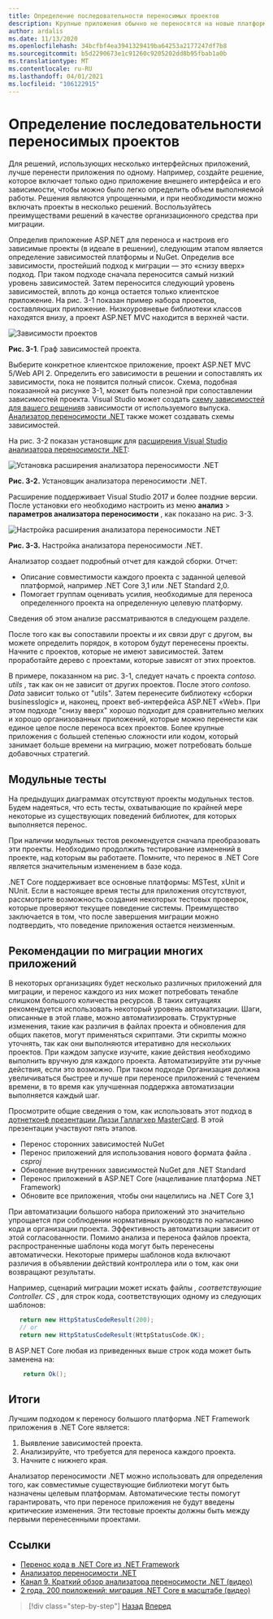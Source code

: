 ```yaml
---
title: Определение последовательности переносимых проектов
description: Крупные приложения обычно не переносятся на новые платформы одновременно, но в ряде небольших этапов. Узнайте, как спланировать шаги для переноса приложения ASP.NET MVC в ASP.NET Core.
author: ardalis
ms.date: 11/13/2020
ms.openlocfilehash: 34bcfbf4ea3941329419ba64253a2177247df7b8
ms.sourcegitcommit: b5d2290673e1c91260c9205202dd8b95fbab1a0b
ms.translationtype: MT
ms.contentlocale: ru-RU
ms.lasthandoff: 04/01/2021
ms.locfileid: "106122915"
---
```

# <a name="identify-sequence-of-projects-to-migrate"></a>Определение последовательности переносимых проектов

Для решений, использующих несколько интерфейсных приложений, лучше перенести приложения по одному. Например, создайте решение, которое включает только одно приложение внешнего интерфейса и его зависимости, чтобы можно было легко определить объем выполняемой работы. Решения являются упрощенными, и при необходимости можно включать проекты в несколько решений. Воспользуйтесь преимуществами решений в качестве организационного средства при миграции.

Определив приложение ASP.NET для переноса и настроив его зависимые проекты (в идеале в решении), следующим этапом является определение зависимостей платформы и NuGet. Определив все зависимости, простейший подход к миграции — это «снизу вверх» подход. При таком подходе сначала переносится самый низкий уровень зависимостей. Затем переносится следующий уровень зависимостей, вплоть до конца остается только клиентское приложение. На рис. 3-1 показан пример набора проектов, составляющих приложение. Низкоуровневые библиотеки классов находятся внизу, а проект ASP.NET MVC находится в верхней части.

![Зависимости проектов](./media/Figure3-1.png)

**Рис. 3-1**. Граф зависимостей проекта.

Выберите конкретное клиентское приложение, проект ASP.NET MVC 5/Web API 2. Определить его зависимости в решении и сопоставлять их зависимости, пока не появится полный список. Схема, подобная показанной на рисунке 3-1, может быть полезной при сопоставлении зависимостей проекта. Visual Studio может создать [схему зависимостей для вашего решения](/visualstudio/modeling/create-layer-diagrams-from-your-code)в зависимости от используемого выпуска. [Анализатор переносимости .NET](../../standard/analyzers/portability-analyzer.md) также может создавать схемы зависимостей.

На рис. 3-2 показан установщик для [расширения Visual Studio анализатора переносимости .NET](https://marketplace.visualstudio.com/items?itemName=ConnieYau.NETPortabilityAnalyzer):

![Установка расширения анализатора переносимости .NET](./media/Figure3-2.png)

**Рис. 3-2.** Установщик анализатора переносимости .NET.

Расширение поддерживает Visual Studio 2017 и более поздние версии. После установки его необходимо настроить из меню **анализ**  >  **параметров анализатора переносимости** , как показано на рис. 3-3.

![Настройка расширения анализатора переносимости .NET](./media/Figure3-3.png)

**Рис. 3-3.** Настройка анализатора переносимости .NET.

Анализатор создает подробный отчет для каждой сборки. Отчет:

* Описание совместимости каждого проекта с заданной целевой платформой, например .NET Core 3,1 или .NET Standard 2,0.
* Помогает группам оценивать усилия, необходимые для переноса определенного проекта на определенную целевую платформу.

Сведения об этом анализе рассматриваются в следующем разделе.

После того как вы сопоставили проекты и их связи друг с другом, вы можете определить порядок, в котором будут перенесены проекты. Начните с проектов, которые не имеют зависимостей. Затем проработайте дерево с проектами, которые зависят от этих проектов.

В примере, показанном на рис. 3-1, следует начать с проекта *contoso. utils* , так как он не зависит от других проектов. После этого *contoso. Data* зависит только от "utils". Затем перенесите библиотеку «сборки businesslogic» и, наконец, проект веб-интерфейса ASP.NET «Web». При этом подходе "снизу вверх" хорошо подходит для сравнительно мелких и хорошо организованных приложений, которые можно перенести как единое целое после переноса всех проектов. Более крупные приложения с большей степенью сложности или кодом, который занимает больше времени на миграцию, может потребовать больше добавочных стратегий.

## <a name="unit-tests"></a>Модульные тесты

На предыдущих диаграммах отсутствуют проекты модульных тестов. Будем надеяться, что есть тесты, охватывающие по крайней мере некоторые из существующих поведений библиотек, для которых выполняется перенос.

При наличии модульных тестов рекомендуется сначала преобразовать эти проекты. Необходимо продолжить тестирование изменений в проекте, над которым вы работаете. Помните, что перенос в .NET Core является значительным изменением в базе кода.

.NET Core поддерживает все основные платформы: MSTest, xUnit и NUnit. Если в настоящее время тесты для приложения отсутствуют, рассмотрите возможность создания некоторых тестовых проверок, которые проверяют текущее поведение системы. Преимущество заключается в том, что после завершения миграции можно подтвердить, что поведение приложения остается неизменным.

## <a name="considerations-for-migrating-many-apps"></a>Рекомендации по миграции многих приложений

В некоторых организациях будет несколько различных приложений для миграции, и перенос каждого из них может потребовать тенабле слишком большого количества ресурсов. В таких ситуациях рекомендуется использовать некоторый уровень автоматизации. Шаги, описанные в этой главе, можно автоматизировать. Структурные изменения, такие как различия в файлах проекта и обновления для общих пакетов, могут применяться скриптами. Эти скрипты можно уточнять, так как они выполняются итеративно для нескольких проектов. При каждом запуске изучите, какие действия необходимо выполнить вручную для каждого проекта. Автоматизируйте эти ручные действия, если это возможно. При таком подходе Организация должна увеличиваться быстрее и лучше при переносе приложений с течением времени, в то время как улучшенная поддержка автоматизации выполняется каждый шаг.

Просмотрите общие сведения о том, как использовать этот подход в [дотнетконф презентации Лиззи Галлагхер MasterCard](https://www.youtube.com/watch?v=C-2haqb60No). В этой презентации участвуют пять этапов.

- Перенос сторонних зависимостей NuGet
- Перенос приложений для использования нового формата файла *. csproj*
- Обновление внутренних зависимостей NuGet для .NET Standard
- Перенос приложений в ASP.NET Core (нацеливание платформа .NET Framework)
- Обновите все приложения, чтобы они нацелились на .NET Core 3,1

При автоматизации большого набора приложений это значительно упрощается при соблюдении нормативных руководств по написанию кода и организации проекта. Эффективность автоматизации зависит от этой согласованности. Помимо анализа и переноса файлов проекта, распространенные шаблоны кода могут быть перенесены автоматически. Некоторые примеры шаблонов кода включают различия в объявлении действий контроллера или о том, как они возвращают результаты.

Например, сценарий миграции может искать файлы *, соответствующие Controller. CS* , для строк кода, соответствующих одному из следующих шаблонов:

```csharp
   return new HttpStatusCodeResult(200);
   // or
   return new HttpStatusCodeResult(HttpStatusCode.OK);
```

В ASP.NET Core любая из приведенных выше строк кода может быть заменена на:

```csharp
    return Ok();
```

## <a name="summary"></a>Итоги

Лучшим подходом к переносу большого платформа .NET Framework приложения в .NET Core является:

1. Выявление зависимостей проекта.
1. Анализируйте, что требуется для переноса каждого проекта.
1. Начните с нижнего края.

Анализатор переносимости .NET можно использовать для определения того, как совместимые существующие библиотеки могут быть назначены целевым платформам. Автоматические тесты помогут гарантировать, что при переносе приложения не будут введены критические изменения. Эти тестовые проекты должны быть между первыми перенесенными проектами.

## <a name="references"></a>Ссылки

- [Перенос кода в .NET Core из .NET Framework](../../core/porting/index.md)
- [Анализатор переносимости .NET](../../standard/analyzers/portability-analyzer.md)
- [Канал 9. Краткий обзор анализатора переносимости .NET (видео)](https://channel9.msdn.com/Blogs/Seth-Juarez/A-Brief-Look-at-the-NET-Portability-Analyzer)
- [2 года, 200 приложений: миграция .NET Core в масштабе (видео)](https://www.youtube.com/watch?v=C-2haqb60No)

>[!div class="step-by-step"]
>[Назад](migrate-large-solutions.md)
>[Вперед](understand-update-dependencies.md)
